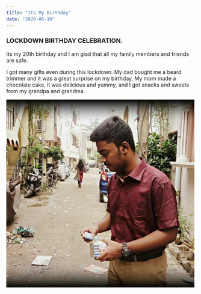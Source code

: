 ```yaml
---
title: "Its My Birthday"
date: "2020-06-10"
---
```


### LOCKDOWN BIRTHDAY CELEBRATION.

Its my 20th birthday and I am glad that all my family members and friends are safe. 

I got many gifts even during this lockdown.
My dad bought me a beard trimmer and it was a great surprise on my birthday,
My mom made a chocolate cake, it was delicious and yummy, and I got snacks and sweets from my grandpa and grandma.

<img src="FB.jpg" alt="photo" width="500" height="500"></img>